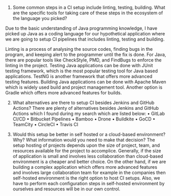 1. Some common steps in a CI setup include linting, testing, building. What are the specific tools for taking care of these steps in the ecosystem of the language you picked?

Due to the basic understanding of Java programming knowledge, I have picked up Java as a coding language for our hypothetical application where we are going to setup CI pipelines that includes linting, testing and building. 

Linting is a process of analysing the source codes, finding bugs in the program, and keeping alert to the programmer until the fix is done. For Java, there are popular tools like CheckStyle, PMD, and FindBugs to enforce the linting in the project. Testing Java applications can be done with JUnit testing framework, which is the most popular testing tool for Java based applications. TestNG is another framework that offers more advanced testing features. Building Java applications can be done with Apache Maven which is widely used build and project management tool. Another option is Gradle which offers more advanced features for builds. 

2. What alternatives are there to setup CI besides Jenkins and GitHub Actions? 
There are plenty of alternatives besides Jenkins and GitHub Actions which I found during my search which are listed below: 
•	GitLab CI/CD
•	Bitbucket Pipelines
•	Bamboo
•	Drone
•	Buildkite
•	GoCD
•	TeamCity
•	CircleCI
•	Travis CI



3. Would this setup be better in self hosted or a cloud-based environment? Why? What information would you need to make that decision? 
The setup hosting of projects depends upon the size of project, team, and resources available for the project to accomplice. Generally, if the size of application is small and involves less collaboration than cloud-based environment is a cheaper and better choice. On the other hand, if we are building a complex application which offers more advanced features and involves large collaboration team for example in the companies then self-hosted environment is the right option to host CI setups. Also, we have to perform each configuration steps in self-hosted environment by ourselves and resources will be in our own control. 
